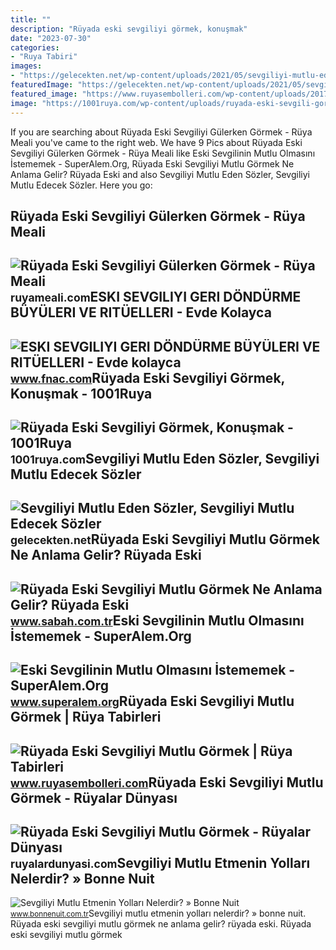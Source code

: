 ```yaml
---
title: ""
description: "Rüyada eski sevgiliyi görmek, konuşmak"
date: "2023-07-30"
categories:
- "Ruya Tabiri"
images:
- "https://gelecekten.net/wp-content/uploads/2021/05/sevgiliyi-mutlu-edecek-sozler-kapak.png"
featuredImage: "https://gelecekten.net/wp-content/uploads/2021/05/sevgiliyi-mutlu-edecek-sozler-kapak.png"
featured_image: "https://www.ruyasembolleri.com/wp-content/uploads/2017/11/ruyalar.jpg"
image: "https://1001ruya.com/wp-content/uploads/ruyada-eski-sevgili-gormek.jpg"
---
```


If you are searching about Rüyada Eski Sevgiliyi Gülerken Görmek - Rüya Meali you've came to the right web. We have 9 Pics about Rüyada Eski Sevgiliyi Gülerken Görmek - Rüya Meali like Eski Sevgilinin Mutlu Olmasını İstememek - SuperAlem.Org, Rüyada Eski Sevgiliyi Mutlu Görmek Ne Anlama Gelir? Rüyada Eski and also Sevgiliyi Mutlu Eden Sözler, Sevgiliyi Mutlu Edecek Sözler. Here you go:

Rüyada Eski Sevgiliyi Gülerken Görmek - Rüya Meali
--------------------------------------------------

 ![Rüyada Eski Sevgiliyi Gülerken Görmek - Rüya Meali](http://ruyameali.com/wp-content/uploads/2025/08/1-6-810x592.jpg) <small>ruyameali.com</small>ESKI SEVGILIYI GERI DÖNDÜRME BÜYÜLERI VE RITÜELLERI - Evde Kolayca
------------------------------------------------------------------

 ![ESKI SEVGILIYI GERI DÖNDÜRME BÜYÜLERI VE RITÜELLERI - Evde kolayca](https://static.fnac-static.com/multimedia/Images/FR/NR/e4/45/da/14304740/1507-1/tsp20220407210659/ESKI-SEVGILIYI-GERI-DONDURME-BUYULERI-VE-RITUELLERI-Evde-kolayca-yapabileceginiz-Rituller-Buyuler-ve-Tilsimlar.jpg) <small>www.fnac.com</small>Rüyada Eski Sevgiliyi Görmek, Konuşmak - 1001Ruya
-------------------------------------------------

 ![Rüyada Eski Sevgiliyi Görmek, Konuşmak - 1001Ruya](https://1001ruya.com/wp-content/uploads/ruyada-eski-sevgili-gormek.jpg) <small>1001ruya.com</small>Sevgiliyi Mutlu Eden Sözler, Sevgiliyi Mutlu Edecek Sözler
----------------------------------------------------------

 ![Sevgiliyi Mutlu Eden Sözler, Sevgiliyi Mutlu Edecek Sözler](https://gelecekten.net/wp-content/uploads/2021/05/sevgiliyi-mutlu-edecek-sozler-kapak.png) <small>gelecekten.net</small>Rüyada Eski Sevgiliyi Mutlu Görmek Ne Anlama Gelir? Rüyada Eski
---------------------------------------------------------------

 ![Rüyada Eski Sevgiliyi Mutlu Görmek Ne Anlama Gelir? Rüyada Eski](https://iasbh.tmgrup.com.tr/a2a5b2/650/344/0/76/724/456?u=https://isbh.tmgrup.com.tr/sbh/2022/06/20/ruyada-eski-sevgiliyi-mutlu-gormek-ne-anlama-gelir-ruyada-eski-sevgiliyi-mutlu-gormenin-anlami-1655711292099.jpg) <small>www.sabah.com.tr</small>Eski Sevgilinin Mutlu Olmasını İstememek - SuperAlem.Org
--------------------------------------------------------

 ![Eski Sevgilinin Mutlu Olmasını İstememek - SuperAlem.Org](https://www.superalem.org/wp-content/uploads/2020/12/stalk-yapmak.png) <small>www.superalem.org</small>Rüyada Eski Sevgiliyi Mutlu Görmek | Rüya Tabirleri
---------------------------------------------------

 ![Rüyada Eski Sevgiliyi Mutlu Görmek | Rüya Tabirleri](https://www.ruyasembolleri.com/wp-content/uploads/2017/11/ruyalar.jpg) <small>www.ruyasembolleri.com</small>Rüyada Eski Sevgiliyi Mutlu Görmek - Rüyalar Dünyası
----------------------------------------------------

 ![Rüyada Eski Sevgiliyi Mutlu Görmek - Rüyalar Dünyası](http://ruyalardunyasi.com/wp-content/uploads/2019/07/ruyada-eski-sevgiliyi-mutlu-gulerken-gormek.jpg) <small>ruyalardunyasi.com</small>Sevgiliyi Mutlu Etmenin Yolları Nelerdir? » Bonne Nuit
------------------------------------------------------

 ![Sevgiliyi Mutlu Etmenin Yolları Nelerdir? » Bonne Nuit](https://www.bonnenuit.com.tr/wp-content/uploads/2022/01/7DF18BEE-1D1D-4B4B-8FA6-7789C2C3D7AE-1536x2048.jpeg) <small>www.bonnenuit.com.tr</small>Sevgiliyi mutlu etmenin yolları nelerdir? » bonne nuit. Rüyada eski sevgiliyi mutlu görmek ne anlama gelir? rüyada eski. Rüyada eski sevgiliyi mutlu görmek
